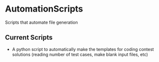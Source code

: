 # AutomationScripts
Scripts that automate file generation

## Current Scripts
- A python script to automatically make the templates for coding contest solutions (reading number of test cases, make blank input files, etc)
